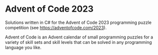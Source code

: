 # Advent of Code 2023

Solutions written in C# for the Advent of Code 2023 programming puzzle competition (see https://adventofcode.com/2023).

Advent of Code is an Advent calendar of small programming puzzles for a variety of skill sets and skill levels that can be solved in any programming language you like.
